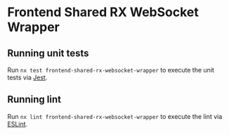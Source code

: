 # Frontend Shared RX WebSocket Wrapper

## Running unit tests

Run `nx test frontend-shared-rx-websocket-wrapper` to execute the unit tests via [Jest](https://jestjs.io).

## Running lint

Run `nx lint frontend-shared-rx-websocket-wrapper` to execute the lint via [ESLint](https://eslint.org/).
